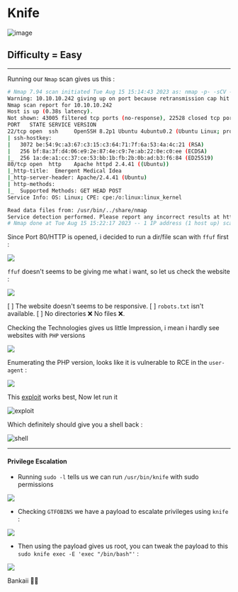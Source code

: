 # Knife

![image](https://github.com/sec-fortress/sec-fortress.github.io/assets/132317714/71a484af-5666-4437-9db8-af5c862bb639)

## Difficulty = Easy
---
Running our `Nmap` scan gives us this :

```sh
# Nmap 7.94 scan initiated Tue Aug 15 15:14:43 2023 as: nmap -p- -sCV -v --min-rate=1000 -T4 -oN nmap.txt 10.10.10.242
Warning: 10.10.10.242 giving up on port because retransmission cap hit (6).
Nmap scan report for 10.10.10.242
Host is up (0.38s latency).
Not shown: 43005 filtered tcp ports (no-response), 22528 closed tcp ports (conn-refused)
PORT   STATE SERVICE VERSION
22/tcp open  ssh     OpenSSH 8.2p1 Ubuntu 4ubuntu0.2 (Ubuntu Linux; protocol 2.0)
| ssh-hostkey: 
|   3072 be:54:9c:a3:67:c3:15:c3:64:71:7f:6a:53:4a:4c:21 (RSA)
|   256 bf:8a:3f:d4:06:e9:2e:87:4e:c9:7e:ab:22:0e:c0:ee (ECDSA)
|_  256 1a:de:a1:cc:37:ce:53:bb:1b:fb:2b:0b:ad:b3:f6:84 (ED25519)
80/tcp open  http    Apache httpd 2.4.41 ((Ubuntu))
|_http-title:  Emergent Medical Idea
|_http-server-header: Apache/2.4.41 (Ubuntu)
| http-methods: 
|_  Supported Methods: GET HEAD POST
Service Info: OS: Linux; CPE: cpe:/o:linux:linux_kernel

Read data files from: /usr/bin/../share/nmap
Service detection performed. Please report any incorrect results at https://nmap.org/submit/ .
# Nmap done at Tue Aug 15 15:22:17 2023 -- 1 IP address (1 host up) scanned in 453.52 seconds
```

Since Port 80/HTTP is opened, i decided to run a dir/file scan with `ffuf` first :

![](https://i.imgur.com/9zNGc3s.png)

`ffuf` doesn't seems to be giving me what i want, so let us check the website :

![](https://i.imgur.com/V6RCP5d.png)

[ ] The website doesn't seems to be responsive.
[ ] `robots.txt` isn't available.
[ ] No directories ❌ No files ❌.

Checking the Technologies gives us little Impression, i mean i hardly see websites with `PHP` versions

![](https://i.imgur.com/zT3Uh9q.png)

Enumerating the PHP version, looks like it is vulnerable to RCE in the `user-agent` :

![](https://i.imgur.com/Gm8liXg.png)

This [exploit](https://github.com/flast101/php-8.1.0-dev-backdoor-rce/blob/main/revshell_php_8.1.0-dev.py) works best, Now let run it

![exploit](https://i.imgur.com/bLI58ng.png)

Which definitely should give you a shell back :

![shell](https://i.imgur.com/DLz4zzI.png)

---
#### Privilege Escalation

- Running `sudo -l` tells us we can run `/usr/bin/knife` with sudo permissions

![](https://i.imgur.com/DGEScpU.png)

- Checking `GTFOBINS` we have a payload to escalate privileges using `knife` :

![](https://i.imgur.com/RGophOu.png)

- Then using the payload gives us root, you can tweak the payload to this `sudo knife exec -E 'exec "/bin/bash"'` :

![](https://i.imgur.com/jutXDrm.png)

Bankaii 🧘‍♀️

